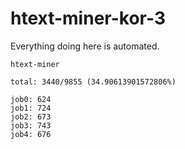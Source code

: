 # htext-miner-kor-3

Everything doing here is automated.

```
htext-miner

total: 3440/9855 (34.90613901572806%)

job0: 624
job1: 724
job2: 673
job3: 743
job4: 676
```